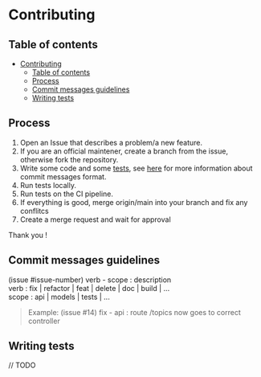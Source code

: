 # Contributing

## Table of contents
- [Contributing](#contributing)
  - [Table of contents](#table-of-contents)
  - [Process](#process)
  - [Commit messages guidelines](#commit-messages-guidelines)
  - [Writing tests](#writing-tests)


## Process
1. Open an Issue that describes a problem/a new feature.
2. If you are an official maintener, create a branch from the issue, otherwise fork the repository.
3. Write some code and some [tests](#writing-tests), see [here](#commit-messages-guidelines) for more information about commit messages format.
4. Run tests locally.
5. Run tests on the CI pipeline.
6. If everything is good, merge origin/main into your branch and fix any conflitcs
7. Create a merge request and wait for approval
  
Thank you !

## Commit messages guidelines
(issue #issue-number) verb - scope : description  
verb : fix | refactor | feat | delete | doc | build | ...  
scope : api | models | tests | ...

> Example: (issue #14) fix - api : route /topics now goes to correct controller

## Writing tests
// TODO